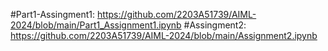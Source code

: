 #Part1-Assingment1: https://github.com/2203A51739/AIML-2024/blob/main/Part1_Assignment1.ipynb
#Assingment2: https://github.com/2203A51739/AIML-2024/blob/main/Assignment2.ipynb
